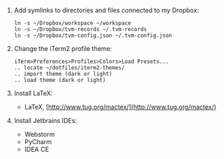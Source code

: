 1. Add symlinks to directories and files connected to my Dropbox:

    ```
    ln -s ~/Dropbox/workspace ~/workspace
    ln -s ~/Dropbox/tvm-records ~/.tvm-records
    ln -s ~/Dropbox/tvm-config.json ~/.tvm-config.json
    ```

1. Change the iTerm2 profile theme:

    ```
    iTerm>Preferences>Profiles>Colors>Load Presets...
    .. locate ~/dotfiles/iterm2-themes/
    .. import theme (dark or light)
    .. load theme (dark or light)
    ```

1. Install LaTeX:

    * LaTeX, [http://www.tug.org/mactex/](http://www.tug.org/mactex/)

1. Install Jetbrains IDEs:

    * Webstorm
    * PyCharm
    * IDEA CE
